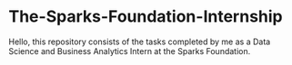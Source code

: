 # The-Sparks-Foundation-Internship
Hello, this repository consists of the tasks completed by me as a Data Science and Business Analytics Intern at the Sparks Foundation.
